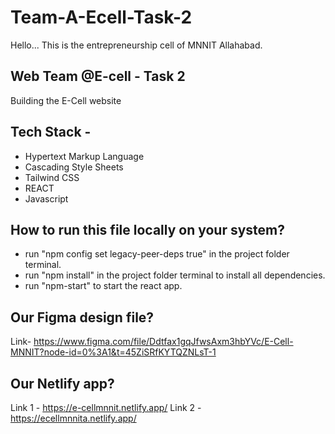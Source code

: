 # Team-A-Ecell-Task-2

Hello... This is the entrepreneurship cell of MNNIT Allahabad.

## Web Team @E-cell - Task 2

Building the E-Cell website

## Tech Stack -

- Hypertext Markup Language
- Cascading Style Sheets
- Tailwind CSS
- REACT
- Javascript

## How to run this file locally on your system?

- run "npm config set legacy-peer-deps true" in the project folder terminal.
- run "npm install" in the project folder terminal to install all dependencies.
- run "npm-start" to start the react app.

## Our Figma design file?

Link- https://www.figma.com/file/Ddtfax1gqJfwsAxm3hbYVc/E-Cell-MNNIT?node-id=0%3A1&t=45ZiSRfKYTQZNLsT-1

## Our Netlify app?

Link 1 - https://e-cellmnnit.netlify.app/
Link 2 - https://ecellmnnita.netlify.app/
